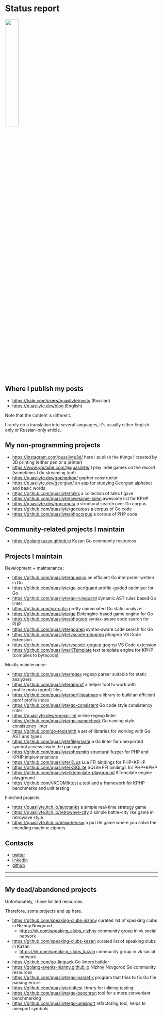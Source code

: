 # Status report

<img src="https://images-wixmp-ed30a86b8c4ca887773594c2.wixmp.com/intermediary/f/c7d894cb-8d37-4495-a454-89c868b12375/dcwhshf-506c73c7-55d6-402f-ae94-03f2d98ec36a.jpg" width="30%" height="30%">

## Where I publish my posts

* <https://habr.com/users/quasilyte/posts> (Russian)
* <https://quasilyte.dev/blog> (English)

Note that the content is different.

I rarely do a translation into several languages, it's usually either English-only or Russian-only article.

## My non-programming projects

* <https://instagram.com/quasilyte3d/> here I publish the things I created by 3D printing (either pen or a printer)
* <https://www.youtube.com/@quasilyte/> I play indie games on the record (sometimes I do streaming too!)
* <https://quasilyte.dev/gopherkon/> gopher constructor
* <https://quasilyte.dev/georgian/> an app for studying Georgian alphabet and basic words
* <https://github.com/quasilyte/talks> a collection of talks I gave
* <https://github.com/quasilyte/awesome-kphp> awesome list for KPHP
* <https://quasilyte.dev/gocorpus/> a structural search over Go corpus
* <https://github.com/quasilyte/gocorpus> a corpus of Go code
* <https://github.com/quasilyte/phpcorpus> a corpus of PHP code

## Community-related projects I maintain

* <https://golangkazan.github.io> Kazan Go community resources

## Projects I maintain

Development + maintenance:

* <https://github.com/quasilyte/quasigo> an efficient Go interpreter written in Go
* <https://github.com/quasilyte/go-perfguard> profile-guided optimizer for Go
* <https://github.com/quasilyte/go-ruleguard> dynamic AST rules based Go linter
* <https://github.com/go-critic> pretty opinionated Go static analyzer
* <https://github.com/quasilyte/ge> Ebitengine-based game engine for Go 
* <https://github.com/quasilyte/phpgrep> syntax-aware code search for PHP
* <https://github.com/quasilyte/gogrep> syntax-aware code search for Go
* <https://github.com/quasilyte/vscode-phpgrep> phpgrep VS Code extension
* <https://github.com/quasilyte/vscode-gogrep> gogrep VS Code extension
* <https://github.com/quasilyte/KTemplate> text template engine for KPHP (compiles to bytecode)

Mostly maintenance:

* <https://github.com/quasilyte/regex> regexp parser suitable for static analyzers
* <https://github.com/quasilyte/qpprof> a helper tool to work with profile.proto (pprof) files
* <https://github.com/quasilyte/perf-heatmap> a library to build an efficient pprof profile index 
* <https://github.com/quasilyte/go-consistent> Go code style consistency linter
* <https://quasilyte.dev/regexp-lint> online regexp linter
* <https://github.com/quasilyte/go-namecheck> Go naming style consistency linter
* <https://github.com/go-toolsmith> a set of libraries for working with Go AST and types
* <https://github.com/quasilyte/fileprivate> a Go linter for unexported symbol access inside the package
* <https://github.com/quasilyte/phpsmith> structural fuzzer for PHP and KPHP implementations
* <https://github.com/quasilyte/KLua> Lua FFI bindings for PHP+KPHP
* <https://github.com/quasilyte/KSQLite> SQLite FFI bindings for PHP+KPHP
* <https://github.com/quasilyte/ktemplate-playground> KTemplate engine playground
* <https://github.com/VKCOM/ktest> a tool and a framework for KPHP benchmarks and unit testing

Finished projects:

* <https://quasilyte.itch.io/autotanks> a simple real-time strategy game
* <https://quasilyte.itch.io/retrowave-city> a simple battle-city like game in retrowave style
* <https://quasilyte.itch.io/decipherism> a puzzle game where you solve the encoding machine ciphers

## Contacts

* [twitter](https://twitter.com/quasilyte)
* [linkedin](https://www.linkedin.com/in/quasilyte)
* [github](https://github.com/quasilyte)

<hr><hr>

## My dead/abandoned projects

Unfortunately, I have limited resources.

Therefore, some projects end up here.

* <https://github.com/speaking-clubs-nizhny> curated list of speaking clubs in Nizhny Novgorod
  * <https://vk.com/speaking_clubs_nizhny> community group in vk social network
* <https://github.com/speaking-clubs-kazan> curated list of speaking clubs in Kazan
  * <https://vk.com/speaking_clubs_kazan> community group in vk social network
* <https://github.com/go-lintpack> Go linters builder
* <https://golang-events-nizhny.github.io> Nizhny Novgorod Go community resources
* <https://github.com/quasilyte/go-parsefix> program that tries to fix Go file parsing errors
* <https://github.com/quasilyte/inltest> library for inlining testing
* <https://github.com/quasilyte/go-benchrun> tool for a more convenient benchmarking
* <https://github.com/quasilyte/go-unexport> refactoring tool, helps to unexport symbols
